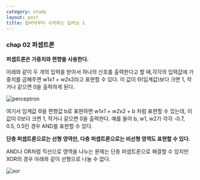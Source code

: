 ```yaml
---
category: study
layout: post
title: 밑바닥부터 시작하는 딥러닝 1
---
```


### chap 02 퍼셉트론
<b>퍼셉트론은 가중치와 편향을 사용한다. </b>

아래와 같이 두 개의 입력을 받아서 하나의 신호를 출력한다고 할 때,각각의 입력값에 가중치를 곱해주면 w1*x1 + w2*x2라고 표현할 수 있다. 이 값이 Θ(임계값)보다 크면 1, 작거나 같으면 0을 출력하게 된다.

![perceptron](https://gityunjae.github.io/images/unnamed.png)

여기서 임계값 Θ을 편향값 b로 표현하면 w1*x1 + w2*x2 + b 처럼 표현할 수 있는데, 이 값이 0보다 크면 1, 작거나 같으면 0을 출력한다.
예를 들어 b, w1, w2가 각각 -0.7, 0.5, 0.5인 경우 AND를 표현할 수 있다.

<b>단층 퍼셉트론으로는 선형 영역만, 다층 퍼셉트론으로는 비선형 영역도 표현할 수 있다. </b>

AND나 OR처럼 직선으로 영역을 나누는 문제는 단층 퍼셉트론으로 해결할 수 있지만 XOR의 경우 아래와 같이 선형으로 나눌 수 없다.

![xor](https://gityunjae.github.io/images/unnamed.jpeg)


